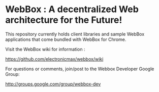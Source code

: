 WebBox : A decentralized Web architecture for the Future!
=============================================

This repository currently holds client libraries and sample WebBox
applications that come bundled with WebBox for Chrome. 

Visit the WebBox wiki for information : 

https://github.com/electronicmax/webbox/wiki

For questions or comments, join/post to the Webbox Developer Google Group:

http://groups.google.com/group/webbox-dev

